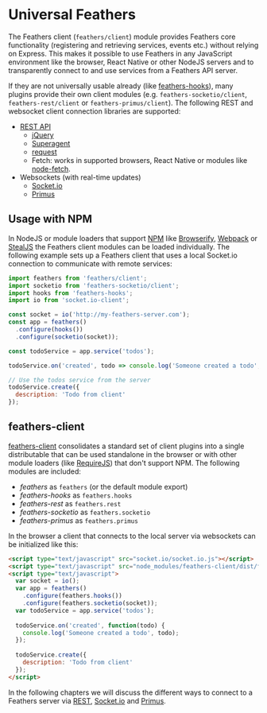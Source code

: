 # Universal Feathers

The Feathers client (`feathers/client`) module provides Feathers core functionality (registering and retrieving services, events etc.) without relying on Express. This makes it possible to use Feathers in any JavaScript environment like the browser, React Native or other NodeJS servers and to transparently connect to and use services from a Feathers API server.

If they are not universally usable already (like [feathers-hooks](../hooks/readme.md)), many plugins provide their own client modules (e.g. `feathers-socketio/client`, `feathers-rest/client` or `feathers-primus/client`). The following REST and websocket client connection libraries are supported:

- [REST API](rest.md)
  - [jQuery](https://jquery.com/)
  - [Superagent](http://visionmedia.github.io/superagent/)
  - [request](https://github.com/request/request)
  - Fetch: works in supported browsers, React Native or modules like [node-fetch](https://github.com/bitinn/node-fetch).
- Websockets (with real-time updates)
  - [Socket.io](socket-io.md)
  - [Primus](primus.md)

## Usage with NPM

In NodeJS or module loaders that support [NPM](https://www.npmjs.com/) like [Browserify](http://browserify.org/), [Webpack](https://webpack.github.io/) or [StealJS](http://stealjs.com) the Feathers client modules can be loaded individually. The following example sets up a Feathers client that uses a local Socket.io connection to communicate with remote services:

```js
import feathers from 'feathers/client';
import socketio from 'feathers-socketio/client';
import hooks from 'feathers-hooks';
import io from 'socket.io-client';

const socket = io('http://my-feathers-server.com');
const app = feathers()
  .configure(hooks())
  .configure(socketio(socket));

const todoService = app.service('todos');

todoService.on('created', todo => console.log('Someone created a todo', todo));

// Use the todos service from the server
todoService.create({
  description: 'Todo from client'
});
```

## feathers-client

[feathers-client](https://github.com/feathersjs/feathers-client) consolidates a standard set of client plugins into a single distributable that can be used standalone in the browser or with other module loaders (like [RequireJS](http://requirejs.org/)) that don't support NPM. The following modules are included:

- *feathers* as `feathers` (or the default module export)
- *feathers-hooks* as `feathers.hooks`
- *feathers-rest* as `feathers.rest`
- *feathers-socketio* as `feathers.socketio`
- *feathers-primus* as `feathers.primus`

In the browser a client that connects to the local server via websockets can be initialized like this:

```html
<script type="text/javascript" src="socket.io/socket.io.js"></script>
<script type="text/javascript" src="node_modules/feathers-client/dist/feathers.js"></script>
<script type="text/javascript">
  var socket = io();
  var app = feathers()
    .configure(feathers.hooks())
    .configure(feathers.socketio(socket));
  var todoService = app.service('todos');
  
  todoService.on('created', function(todo) {
    console.log('Someone created a todo', todo);
  });
  
  todoService.create({
    description: 'Todo from client'
  });
</script>
```

In the following chapters we will discuss the different ways to connect to a Feathers server via [REST](rest.md), [Socket.io](socket-io.md) and [Primus](primus.md).
